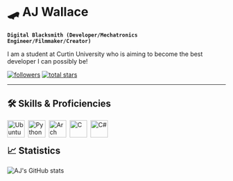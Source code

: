 # 🛹 AJ Wallace

<code><b>Digital Blacksmith (Developer/Mechatronics Engineer/Filmmaker/Creator)</b></code>

I am a student at Curtin University who is aiming to become the best developer I can possibly be!

   <p align="left">
      <a href="https://github.com/AJ-Wallace?tab=followers">
         <img alt="followers" title="Follow me on Github" src="https://custom-icon-badges.demolab.com/github/followers/AJ-Wallace?color=236ad3&labelColor=1155ba&style=for-the-badge&logo=person-add&label=Follow&logoColor=white"/></a>
      <a href="https://github.com/AJ-Wallace?tab=repositories&sort=stargazers">
         <img alt="total stars" title="Total stars on GitHub" src="https://custom-icon-badges.demolab.com/github/stars/AJ-Wallace?color=55960c&style=for-the-badge&labelColor=488207&logo=star"/></a>
   </p>

---

## 🛠️ Skills & Proficiencies

<img align='left' alt='Ubuntu' width='40px' style="padding-right:5px;" src="https://cdn.jsdelivr.net/gh/devicons/devicon@latest/icons/ubuntu/ubuntu-original.svg" />

<img align='left' alt='Python' width='40px' style="padding-right:5px;" src="https://cdn.jsdelivr.net/gh/devicons/devicon@latest/icons/python/python-original.svg" />

<img align='left' alt='Arch Linux' width='40px' style="padding-right:5px;" src="https://cdn.jsdelivr.net/gh/devicons/devicon@latest/icons/archlinux/archlinux-original.svg" />
          
<img  align='left' alt='C' width='40px' style="padding-right:5px;" src="https://cdn.jsdelivr.net/gh/devicons/devicon@latest/icons/c/c-original.svg" />


<img align='left' alt='C#' width='40px' style="padding-right:5px;" src="https://cdn.jsdelivr.net/gh/devicons/devicon@latest/icons/csharp/csharp-original.svg" />
          
<br />

#

## 📈 Statistics

![AJ's GitHub stats](https://github-readme-stats.vercel.app/api?username=aj-wallace&show_icons=true&theme=gruvbox)

